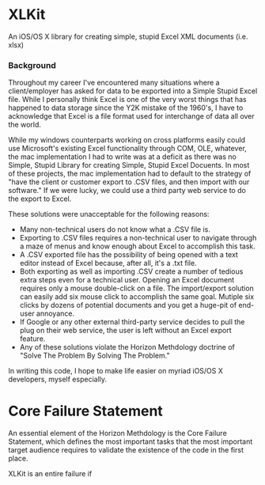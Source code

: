 XLKit
=====

An iOS/OS X library for creating simple, stupid Excel XML documents (i.e. xlsx)

 ### Background
 
 Throughout my career I've encountered many situations where a client/employer has asked for data to be exported into a Simple Stupid Excel file.
 While I personally think Excel is one of the very worst things that has happened to data storage since the Y2K mistake of the 1960's,
 I have to acknowledge that Excel is a file format used for interchange of data all over the world.
 
 While my windows counterparts working on cross platforms easily could use Microsoft's existing Excel functionality through COM, OLE, whatever,
 the mac implementation I had to write was at a deficit as there was no Simple, Stupid Library for creating Simple, Stupid Excel Docuents.
 In most of these projects, the mac implementation had to default to the strategy of "have the client or customer export to .CSV files, and then import
 with our software." If we were lucky, we could use a third party web service to do the export to Excel.
 
 These solutions were unacceptable for the following reasons:
 
 * Many non-technical users do not know what a .CSV file is.
 * Exporting to .CSV files requires a non-technical user to navigate through a maze of menus and know enough about Excel to accomplish this task.
 * A .CSV exported file has the possibility of being opened with a text editor instead of Excel because, after all, it's a .txt file.
 * Both exporting as well as importing .CSV create a number of tedious extra steps even for a technical user. Opening an Excel document requires only a mouse double-click on a file. The import/export solution can easily add six mouse click to accomplish the same goal. Mutiple six clicks by dozens of potential documents and you get a huge-pit of end-user annoyance.
 * If Google or any other external third-party service decides to pull the plug on their web service, the user is left without an Excel export feature.
 * Any of these solutions violate the Horizon Methdology doctrine of "Solve The Problem By Solving The Problem."
 
 In writing this code, I hope to make life easier on myriad iOS/OS X developers, myself especially.


Core Failure Statement
=====

An essential element of the Horizon Methdology is the Core Failure Statement, which defines the most important tasks that the most important target audience
requires to validate the existence of the code in the first place.

XLKit is an entire failure if 
